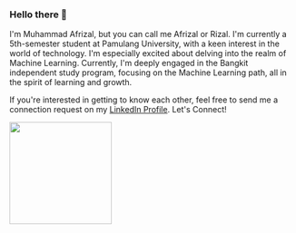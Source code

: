 ### Hello there 👋
I'm Muhammad Afrizal, but you can call me Afrizal or Rizal. 
I'm currently a 5th-semester student at Pamulang University, with a keen interest in the world of technology. 
I'm especially excited about delving into the realm of Machine Learning. Currently, I'm deeply engaged in the Bangkit independent study program, focusing on the Machine Learning path, all in the spirit of learning and growth. 

If you're interested in getting to know each other, feel free to send me a connection request on my [LinkedIn Profile](https://www.linkedin.com/in/muhammad-afrizal-3a6b51221/). Let's Connect!

<p align="left">
<a href="https://github.com/muhammad-afrizal">
  <img height="180em" src="https://github-readme-stats-eight-theta.vercel.app/api?username=muhammad-afrizal&show_icons=true&theme=algolia&include_all_commits=true&count_private=true"/>
</a>
</p>
<!--
masukin ketika udah ada bahasa pemrograman dalam github
  <img height="180em" src="https://github-readme-stats-eight-theta.vercel.app/api/top-langs/?username=muhammad-afrizal&layout=compact&langs_count=8&theme=algolia"/>
--> 


<!--

**muhammad-afrizal/muhammad-afrizal** is a ✨ _special_ ✨ repository because its `README.md` (this file) appears on your GitHub profile.

Here are some ideas to get you started:

- 🔭 I’m currently working on ...
- 🌱 I’m currently learning ...
- 👯 I’m looking to collaborate on ...
- 🤔 I’m looking for help with ...
- 💬 Ask me about ...
- 📫 How to reach me: ...
- 😄 Pronouns: ...
- ⚡ Fun fact: ...
-->
